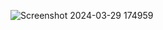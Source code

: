 ![Screenshot 2024-03-29 174959](https://github.com/SiddharthKoyugura/assetsoft/assets/93535758/ae5c02be-b867-4a39-912d-dcc15febfc34)
